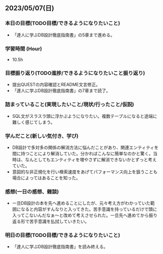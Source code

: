 ## 2023/05/07(日)

### 本日の目標(TODO目標/できるようになりたいこと)

- 「達人に学ぶDB設計徹底指南書」の5章まで進める。

### 学習時間 (Hour)

- 10.5h

### 目標振り返り(TODO進捗/できるようになりたいこと振り返り)

- 提出QUESTの内容確認とREADME文言修正。
- 「達人に学ぶDB設計徹底指南書」の7章まで読了。

### 詰まっていること(実現したいこと/現状/行ったこと/仮説)

- SQL文がスラスラ頭に浮かぶようになりたい。複数テーブルになると途端に難しく感じてしまう。

### 学んだこと(新しい気付き、学び)

- DB設計で多対多の関係の解消方法に悩んだことがあり、関連エンティティを間に持つことにより解消していた。分かればこんなに簡単なのかと驚く。当時は、なんとしてもエンティティを増やさずに解消できないかとずっと考えていた。
- 意図的な非正規化を行い検索速度をあげてパフォーマンス向上を狙うことも場合によってはあることを知った。

### 感想(一日の感想、雜談)

- 一旦DB設計の本を先へ進めることにしたが、元々考え方がわかっていた範囲になると内容がすんなりと入ってきた。苦手意識を持っているだけで頭に入ってこないんだなぁ〜と改めて考えさせられた。一旦先へ進めてから振り返る形で苦手意識を払拭していきたい。

### 明日の目標(TODO目標/できるようになりたいこと)

- 「達人に学ぶDB設計徹底指南書」を読み終える。
